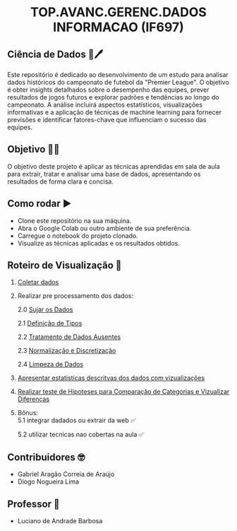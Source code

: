 <h1 align="center"> TOP.AVANC.GERENC.DADOS INFORMACAO (IF697) </h1>

## Ciência de Dados :memo:🖊️
Este repositório é dedicado ao desenvolvimento de um estudo para analisar dados históricos do campeonato de futebol da "Premier League". O objetivo é obter insights detalhados sobre o desempenho das equipes, prever resultados de jogos futuros e explorar padrões e tendências ao longo do campeonato. A análise incluirá aspectos estatísticos, visualizações informativas e a aplicação de técnicas de machine learning para fornecer previsões e identificar fatores-chave que influenciam o sucesso das equipes.

## Objetivo 🗿🍷
O objetivo deste projeto é aplicar as técnicas aprendidas em sala de aula para extrair, tratar e analisar uma base de dados, apresentando os resultados de forma clara e concisa.

## Como rodar :arrow_forward:
- Clone este repositório na sua máquina.
- Abra o Google Colab ou outro ambiente de sua preferência.
- Carregue o notebook do projeto clonado.
- Visualize as técnicas aplicadas e os resultados obtidos.

## Roteiro de Visualização 📅
1. [Coletar dados](https://github.com/gabrielaragao01/Data-Science-Project/blob/main/code/first-steps/extracting-data.ipynb)

2. Realizar pre processamento dos dados:
   
    2.0 [Sujar os Dados](https://github.com/gabrielaragao01/Data-Science-Project/blob/main/code/first-steps/dirtyingdata.ipynb)

    2.1 [Definição de Tipos](https://github.com/gabrielaragao01/Data-Science-Project/blob/main/code/pre_processing_data/normalization.ipynb)

    2.2 [Tratamento de Dados Ausentes](https://github.com/gabrielaragao01/Data-Science-Project/blob/main/code/pre_processing_data/inputingemptydata.ipynb)

    2.3 [Normalização e Discretização](https://github.com/gabrielaragao01/Data-Science-Project/blob/main/code/pre_processing_data/normalization.ipynb)

    2.4 [Limpeza de Dados](https://github.com/gabrielaragao01/Data-Science-Project/blob/main/code/descriptive_statistics/outlier-detection.ipynb)

4. [Apresentar estatisticas descritvas dos dados com vizualizações](https://github.com/gabrielaragao01/Data-Science-Project/blob/main/code/descriptive_statistics/vizualization.ipynb)

5. [Realizar teste de Hipoteses para Comparação de Categorias e Vizualizar Diferenças](https://github.com/gabrielaragao01/Data-Science-Project/blob/main/code/hipotesys_test/true_hypotesys_test.ipynb)

6. Bônus:    
    5.1 integrar dadados ou extrair da web ✅

    5.2 utilizar tecnicas nao cobertas na aula ✅

## Contribuidores 🤓
 - Gabriel Aragão Correia de Araújo
 - Diogo Nogueira Lima

## Professor 📏
 - Luciano de Andrade Barbosa 

